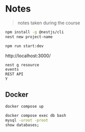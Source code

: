 # Notes

> notes taken during the course


```bash
npm install -g @nestjs/cli
nest new project-name
```

```bash
npm run start:dev
```

http://localhost:3000/

```bash
nest g resource
events
REST API
Y
```

## Docker

```bash
docker compose up
```

```bash
docker compose exec db bash
mysql -uroot -proot
show databases;
```



